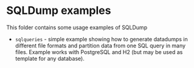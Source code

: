 
SQLDump examples
================

This folder contains some usage examples of SQLDump

- `sqlqueries` - simple example showing how to generate datadumps in different file formats and 
  partition data from one SQL query in many files. 
  Example works with PostgreSQL and H2 (but may be used as template for any database).

